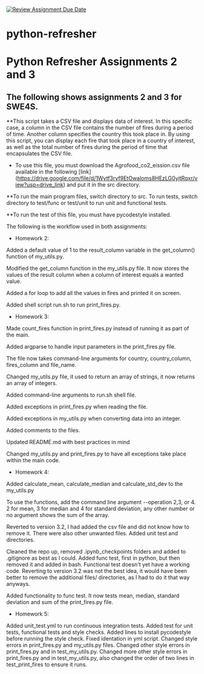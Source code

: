 [![Review Assignment Due Date](https://classroom.github.com/assets/deadline-readme-button-24ddc0f5d75046c5622901739e7c5dd533143b0c8e959d652212380cedb1ea36.svg)](https://classroom.github.com/a/oQi7O4AA)
# python-refresher

# Python Refresher Assignments 2 and 3
## The following shows assignments 2 and 3 for SWE4S. 
**This script takes a CSV file and displays data of interest. In this specific case, a column in the CSV file contains the number of fires during a period of time. Another column specifies the country this took place in. By using this script, you can display each fire that took place in a country of interest, as well as the total number of fires during the period of time that encapsulates the CSV file.

* To use this file, you must download the Agrofood_co2_eission.csv file available in the following [link] (https://drive.google.com/file/d/1Wytf3ryf9EtOwaloms8HEzLG0yjtRqxr/view?usp=drive_link) and put it in the src directory.


**To run the main program files, switch directory to src. To run tests, switch directory to test/func or test/unit to run unit and functional tests.

**To run the test of this file, you must have pycodestyle installed.




The following is the workflow used in both assignments:


- Homework 2:

Added a default value of 1 to the result_column variable in the get_column() function of my_utils.py.

Modified the get_column function in the my_utils.py file. It now stores the values of the result column when a column of interest equals a wanted value.

Added a for loop to add all the values in fires and printed it on screen. 

Added shell script run.sh to run print_fires.py.



- Homework 3:

Made count_fires function in print_fires.py instead of running it as part of the main.

Added argparse to handle input parameters in the print_fires.py file.

The file now takes command-line arguments for country, country_column, fires_column and file_name.

Changed my_utils.py file, it used to return an array of strings, it now returns an array of integers.

Added command-line arguments to run.sh shell file.

Added exceptions in print_fires.py when reading the file.

Added exceptions in my_utils.py when converting data into an integer.

Added comments to the files.

Updated README.md with best practices in mind

Changed my_utils.py and print_fires.py to have all exceptions take place within the main code.



- Homework 4:

Added calculate_mean, calculate_median and calculate_std_dev to the my_utils.py

To use the functions, add the command line argument --operation 2,3, or 4. 
2 for mean, 3 for median and 4 for standard deviation, any other number or no argument shows the sum of the array.

Reverted to version 3.2, I had added the csv file and did not know how to remove it. There were also other unwanted files.
Added unit test and directories.

Cleaned the repo up, removed .ipynb_checkpoints folders and added to .gitignore as best as I could.
Added func test, first in python, but then removed it and added in bash. Functional test doesn't yet have a working code.
Reverting to version 3.2 was not the best idea, it would have been better to remove the additional files/ directories, as I had to do it that way anyways.

Added functionality to func test. It now tests mean, median, standard deviation and sum of the print_fires.py file.


- Homework 5:

Added unit_test.yml to run continuous integration tests. Added test for unit tests, functional tests and style checks. 
Added lines to install pycodestyle before running the style check.
Fixed identation in yml script.
Changed style errors in print_fires.py and my_utils.py files.
Changed other style errors in print_fires.py and in test_my_utils.py.
Changed more other style errors in print_fires.py and in test_my_utils.py, also changed the order of two lines in test_print_fires to ensure it runs.